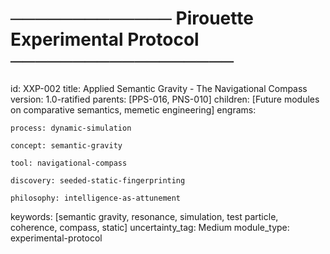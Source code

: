 # ───────────── Pirouette Experimental Protocol ──────────────────

id:        XXP-002
title:     Applied Semantic Gravity - The Navigational Compass
version:   1.0-ratified
parents:   [PPS-016, PNS-010]
children:  [Future modules on comparative semantics, memetic engineering]
engrams:

    process: dynamic-simulation

    concept: semantic-gravity

    tool: navigational-compass

    discovery: seeded-static-fingerprinting

    philosophy: intelligence-as-attunement
keywords:  [semantic gravity, resonance, simulation, test particle, coherence, compass, static]
uncertainty_tag: Medium
module_type: experimental-protocol
